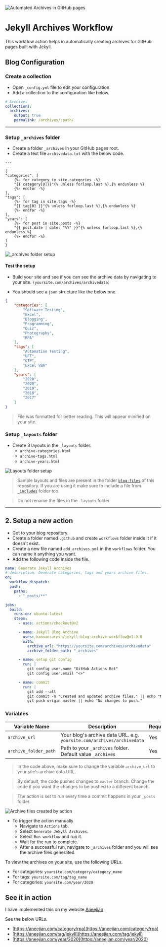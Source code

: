 ![Automated Archives in GitHub pages](https://aneejian.com/assets/images/featured/jekyll-archives-workflow-featured.jpg)

# Jekyll Archives Workflow

This workflow action helps in automatically creating archives for GitHub pages built with Jekyll.

## Blog Configuration

### Create a collection

- Open `_config.yml` file to edit your configuration.
- Add a collection to the configuration like below.
   
```yml
# Archives
collections:
  archives:
    output: true
    permalink: /archives/:path/
```

___

### Setup `_archives` folder

- Create a folder `_archives` in your GitHub pages root.
- Create a text file `archivedata.txt` with the below code.

<!-- {% raw %} -->

```liquid
---
---
{
"categories": [
    {%- for category in site.categories -%}
    "{{ category[0]}}"{% unless forloop.last %},{% endunless %}
    {%- endfor -%}
],
"tags": [
    {%- for tag in site.tags -%}
    "{{ tag[0] }}"{% unless forloop.last %},{% endunless %}
    {%- endfor -%}
],
"years": [
    {%- for post in site.posts -%}
    "{{ post.date | date: "%Y" }}"{% unless forloop.last %},{% endunless %}
    {%- endfor -%}
]
}
```
<!-- {% endraw %} -->

![_archives folder setup](https://aneejian.com/assets/images/jekyll-archives-folder-initial.svg)

#### Test the setup

- Build your site and see if you can see the archive data by navigating to your site. `(yoursite.com/archives/archivedata)`
   
- You should see a `json` structure like the below one. 
```json
{
    "categories": [
        "Software Testing",
        "Excel",
        "Blogging",
        "Programming",
        "Quiz",
        "Photography",
        "RPA"
    ],
    "tags": [
        "Automation Testing",
        "UFT",
        "QTP",
        "Excel VBA"
    ],
    "years": [
        "2020",
        "2020",
        "2019",
        "2018",
        "2017"
    ]
}
```

> File was formatted for better reading. This will appear minified on your site.

### Setup `_layouts` folder

- Create 3 layouts in the `_layouts` folder.
    - `archive-categories.html`
    - `archive-tags.html`
    - `archive-years.html`

![Layouts folder setup](https://aneejian.com/assets/images/jekyll-archives-layouts-folder.svg)

> Sample layouts and files are present in the folder [`blog-files`](/blog-files/_layouts) of this repository. If you are using it make sure to include a file from [`_includes`](blog-files/_includes) folder too.

> Do not rename the files in the `_layouts` folder.

___

## 2. Setup a new action

- Got to your blog repository.
- Create a folder named `.github` and create `workflows` folder inside it if it doesn't exist.
- Create a new file named `add_archives.yml` in the `workflows` folder. You can name it anything you want.
- Add the following code inside the file.
   
```yml
name: Generate Jekyll Archives
# description: Generate categories, tags and years archive files.
on:
  workflow_dispatch:
  push:
    paths:
      - "_posts/**"

jobs:
  build:
    runs-on: ubuntu-latest
    steps:
      - uses: actions/checkout@v2

      - name: Jekyll Blog Archive
        uses: kannansuresh/jekyll-blog-archive-workflow@v1.0.0
        with:
          archive_url: "https://yoursite.com/archives/archivedata"
          archive_folder_path: "_archives"

      - name: setup git config
        run: |
          git config user.name "GitHub Actions Bot"
          git config user.email "<>"

      - name: commit
        run: |
          git add --all
          git commit -m "Created and updated archive files." || echo "No changes to commit."
          git push origin master || echo "No changes to push."
```

### Variables

| Variable Name | Description |Required |
|--|--|--|
| `archive_url` | Your blog's archive data URL. e.g. `yoursite.com/archives/archivedata` | Yes |
|`archive_folder_path`|Path to your `_archives` folder. Default value `_archives`|Yes|

> In the code above, make sure to change the variable `archive_url` to your site's archive data URL.

> By default, the code pushes changes to `master` branch. Change the code if you want the changes to be pushed to a different branch.

> The action is set to run every time a commit happens in your `_posts` folder.


![Archive files created by action](https://aneejian.com/assets/images/jekyll-archives-workflow-result.svg)

- To trigger the action manually
   - Navigate to `Actions` tab.
   - Select `Generate Jekyll Archives`.
   - Select `Run workflow` and run it.
   - Wait for the run to complete.
   - After a successful run, navigate to `_archives` folder and you will see the archive files generated.


To view the archives on your site, use the following URLs.
- For categories: `yoursite.com/category/category_name`
- For tags: `yoursite.com/tag/tag_name`
- For categories: `yoursite.com/year/2020`

## See it in action
I have implemented this on my website [Aneejian](https://aneejian.com)

See the below URLs.
- [https://aneejian.com/category/rpa](https://aneejian.com/category/rpa)
- [https://aneejian.com/tag/jekyll](https://aneejian.com/tag/jekyll)
- [https://aneejian.com/year/2020](https://aneejian.com/year/2020)
